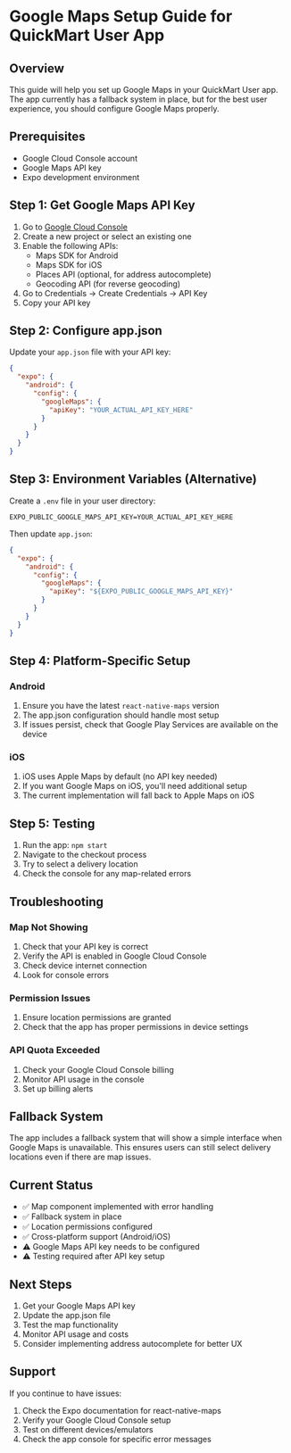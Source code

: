 # Google Maps Setup Guide for QuickMart User App

## Overview
This guide will help you set up Google Maps in your QuickMart User app. The app currently has a fallback system in place, but for the best user experience, you should configure Google Maps properly.

## Prerequisites
- Google Cloud Console account
- Google Maps API key
- Expo development environment

## Step 1: Get Google Maps API Key

1. Go to [Google Cloud Console](https://console.cloud.google.com/)
2. Create a new project or select an existing one
3. Enable the following APIs:
   - Maps SDK for Android
   - Maps SDK for iOS
   - Places API (optional, for address autocomplete)
   - Geocoding API (for reverse geocoding)
4. Go to Credentials → Create Credentials → API Key
5. Copy your API key

## Step 2: Configure app.json

Update your `app.json` file with your API key:

```json
{
  "expo": {
    "android": {
      "config": {
        "googleMaps": {
          "apiKey": "YOUR_ACTUAL_API_KEY_HERE"
        }
      }
    }
  }
}
```

## Step 3: Environment Variables (Alternative)

Create a `.env` file in your user directory:

```env
EXPO_PUBLIC_GOOGLE_MAPS_API_KEY=YOUR_ACTUAL_API_KEY_HERE
```

Then update `app.json`:

```json
{
  "expo": {
    "android": {
      "config": {
        "googleMaps": {
          "apiKey": "${EXPO_PUBLIC_GOOGLE_MAPS_API_KEY}"
        }
      }
    }
  }
}
```

## Step 4: Platform-Specific Setup

### Android
1. Ensure you have the latest `react-native-maps` version
2. The app.json configuration should handle most setup
3. If issues persist, check that Google Play Services are available on the device

### iOS
1. iOS uses Apple Maps by default (no API key needed)
2. If you want Google Maps on iOS, you'll need additional setup
3. The current implementation will fall back to Apple Maps on iOS

## Step 5: Testing

1. Run the app: `npm start`
2. Navigate to the checkout process
3. Try to select a delivery location
4. Check the console for any map-related errors

## Troubleshooting

### Map Not Showing
1. Check that your API key is correct
2. Verify the API is enabled in Google Cloud Console
3. Check device internet connection
4. Look for console errors

### Permission Issues
1. Ensure location permissions are granted
2. Check that the app has proper permissions in device settings

### API Quota Exceeded
1. Check your Google Cloud Console billing
2. Monitor API usage in the console
3. Set up billing alerts

## Fallback System

The app includes a fallback system that will show a simple interface when Google Maps is unavailable. This ensures users can still select delivery locations even if there are map issues.

## Current Status

- ✅ Map component implemented with error handling
- ✅ Fallback system in place
- ✅ Location permissions configured
- ✅ Cross-platform support (Android/iOS)
- ⚠️ Google Maps API key needs to be configured
- ⚠️ Testing required after API key setup

## Next Steps

1. Get your Google Maps API key
2. Update the app.json file
3. Test the map functionality
4. Monitor API usage and costs
5. Consider implementing address autocomplete for better UX

## Support

If you continue to have issues:
1. Check the Expo documentation for react-native-maps
2. Verify your Google Cloud Console setup
3. Test on different devices/emulators
4. Check the app console for specific error messages 